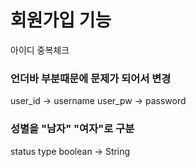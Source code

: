 # 회원가입 기능
아이디 중복체크

### 언더바 부분때문에 문제가 되어서 변경
user_id -> username
user_pw -> password

### 성별을 "남자" "여자"로 구분
status type
boolean -> String
